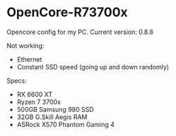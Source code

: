 # OpenCore-R73700x

Opencore config for my PC.
Current version: 0.8.8

Not working:
- Ethernet
- Constant SSD speed (going up and down randomly)

Specs:
- RX 6600 XT
- Ryzen 7 3700x
- 500GB Samsung 980 SSD
- 32GB G.Skill Aegis RAM
- ASRock X570 Phantom Gaming 4
